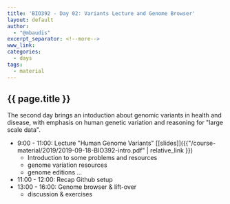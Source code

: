 ```yaml
---
title: 'BIO392 - Day 02: Variants Lecture and Genome Browser'
layout: default
author:
  - "@mbaudis"
excerpt_separator: <!--more-->
www_link:
categories:
  - days
tags:
  - material
---
```


## {{ page.title }}

The second day brings an intoduction about genomic variants in health and disease, with
emphasis on human genetic variation and reasoning for "large scale data".

<!--more-->

* 9:00 - 11:00: Lecture "Human Genome Variants" [[slides]]({{"/course-material/2019/2019-09-18-BIO392-intro.pdf" | relative_link }})
    - Introduction to some problems and resources
    - genome variation resources
    - genome editions ...
* 11:00 - 12:00: Recap Github setup
* 13:00 - 16:00: Genome browser & lift-over
    - discussion & exercises


